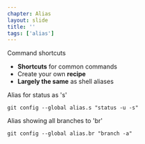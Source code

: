 ```yaml
---
chapter: Alias
layout: slide
title: ''
tags: ['alias']
---
```


Command shortcuts

* __Shortcuts__ for common commands
* Create your own __recipe__
* __Largely the same__ as shell aliases

Alias for status as 's'

	git config --global alias.s "status -u -s"

Alias showing all branches to 'br'

	git config --global alias.br "branch -a"